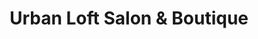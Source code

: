 ---
title: "Urban Loft Salon & Boutique"
url: /miamisburg/urban-loft-salon-and-boutique/
shop: hairdresser
---